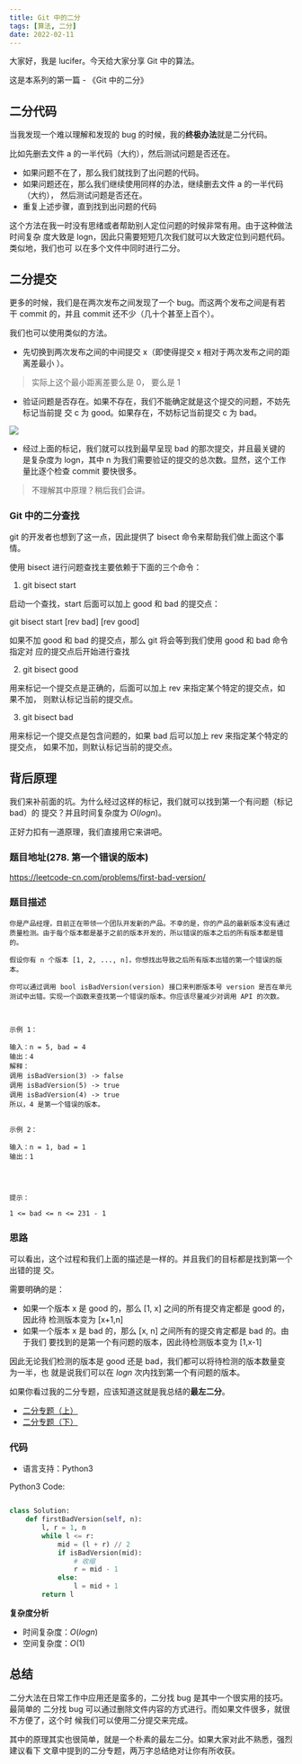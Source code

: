 ```yaml
---
title: Git 中的二分
tags: [算法, 二分]
date: 2022-02-11
---
```


大家好，我是 lucifer。今天给大家分享 Git 中的算法。

这是本系列的第一篇 - 《Git 中的二分》

<!-- more -->

## 二分代码

当我发现一个难以理解和发现的 bug 的时候，我的**终极办法**就是二分代码。

比如先删去文件 a 的一半代码（大约），然后测试问题是否还在。

- 如果问题不在了，那么我们就找到了出问题的代码。
- 如果问题还在，那么我们继续使用同样的办法，继续删去文件 a 的一半代码（大约），
  然后测试问题是否还在。
- 重复上述步骤，直到找到出问题的代码

这个方法在我一时没有思绪或者帮助别人定位问题的时候非常有用。由于这种做法时间复杂
度大致是 logn，因此只需要短短几次我们就可以大致定位到问题代码。类似地，我们也可
以在多个文件中同时进行二分。

## 二分提交

更多的时候，我们是在两次发布之间发现了一个 bug。而这两个发布之间是有若干 commit
的，并且 commit 还不少（几十个甚至上百个）。

我们也可以使用类似的方法。

- 先切换到两次发布之间的中间提交 x（即使得提交 x 相对于两次发布之间的距离差最小
  ）。

> 实际上这个最小距离差要么是 0， 要么是 1

- 验证问题是否存在。如果不存在，我们不能确定就是这个提交的问题，不妨先标记当前提
  交 c 为 good。如果存在，不妨标记当前提交 c 为 bad。

![](https://tva1.sinaimg.cn/large/008i3skNly1gz9fdnmda0j30dp02wdfp.jpg)

- 经过上面的标记，我们就可以找到最早呈现 bad 的那次提交，并且最关键的是复杂度为
  logn，其中 n 为我们需要验证的提交的总次数。显然，这个工作量比逐个检查 commit
  要快很多。

> 不理解其中原理？稍后我们会讲。

### Git 中的二分查找

git 的开发者也想到了这一点，因此提供了 bisect 命令来帮助我们做上面这个事情。

使用 bisect 进行问题查找主要依赖于下面的三个命令：

1. git bisect start

启动一个查找，start 后面可以加上 good 和 bad 的提交点：

git bisect start [rev bad] [rev good]

如果不加 good 和 bad 的提交点，那么 git 将会等到我们使用 good 和 bad 命令指定对
应的提交点后开始进行查找

2. git bisect good

用来标记一个提交点是正确的，后面可以加上 rev 来指定某个特定的提交点，如果不加，
则默认标记当前的提交点。

3. git bisect bad

用来标记一个提交点是包含问题的，如果 bad 后可以加上 rev 来指定某个特定的提交点，
如果不加，则默认标记当前的提交点。

## 背后原理

我们来补前面的坑。为什么经过这样的标记，我们就可以找到第一个有问题（标记 bad）的
提交？并且时间复杂度为 $O(logn)$。

正好力扣有一道原理，我们直接用它来讲吧。

### 题目地址(278. 第一个错误的版本)

https://leetcode-cn.com/problems/first-bad-version/

### 题目描述

```
你是产品经理，目前正在带领一个团队开发新的产品。不幸的是，你的产品的最新版本没有通过质量检测。由于每个版本都是基于之前的版本开发的，所以错误的版本之后的所有版本都是错的。

假设你有 n 个版本 [1, 2, ..., n]，你想找出导致之后所有版本出错的第一个错误的版本。

你可以通过调用 bool isBadVersion(version) 接口来判断版本号 version 是否在单元测试中出错。实现一个函数来查找第一个错误的版本。你应该尽量减少对调用 API 的次数。

 

示例 1：

输入：n = 5, bad = 4
输出：4
解释：
调用 isBadVersion(3) -> false
调用 isBadVersion(5) -> true
调用 isBadVersion(4) -> true
所以，4 是第一个错误的版本。


示例 2：

输入：n = 1, bad = 1
输出：1


 

提示：

1 <= bad <= n <= 231 - 1
```

### 思路

可以看出，这个过程和我们上面的描述是一样的。并且我们的目标都是找到第一个出错的提
交。

需要明确的是：

- 如果一个版本 x 是 good 的，那么 [1, x] 之间的所有提交肯定都是 good 的，因此待
  检测版本变为 [x+1,n]
- 如果一个版本 x 是 bad 的，那么 [x, n] 之间所有的提交肯定都是 bad 的。由于我们
  要找到的是第一个有问题的版本，因此待检测版本变为 [1,x-1]

因此无论我们检测的版本是 good 还是 bad，我们都可以将待检测的版本数量变为一半，也
就是说我们可以在 $logn$ 次内找到第一个有问题的版本。

如果你看过我的二分专题，应该知道这就是我总结的**最左二分**。

- [二分专题（上）](https://github.com/azl397985856/leetcode/blob/master/thinkings/binary-search-1.md)
- [二分专题（下）](https://github.com/azl397985856/leetcode/blob/master/thinkings/binary-search-2.md)

### 代码

- 语言支持：Python3

Python3 Code:

```python

class Solution:
    def firstBadVersion(self, n):
        l, r = 1, n
        while l <= r:
            mid = (l + r) // 2
            if isBadVersion(mid):
                # 收缩
                r = mid - 1
            else:
                l = mid + 1
        return l

```

**复杂度分析**

- 时间复杂度：$O(logn)$
- 空间复杂度：$O(1)$

## 总结

二分大法在日常工作中应用还是蛮多的，二分找 bug 是其中一个很实用的技巧。最简单的
二分找 bug 可以通过删除文件内容的方式进行。而如果文件很多，就很不方便了，这个时
候我们可以使用二分提交来完成。

其中的原理其实也很简单，就是一个朴素的最左二分。如果大家对此不熟悉，强烈建议看下
文章中提到的二分专题，两万字总结绝对让你有所收获。
